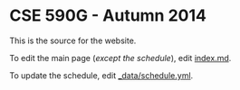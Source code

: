 # CSE 590G - Autumn 2014
This is the source for the website.

To edit the main page (*except the schedule*), edit [index.md](index.md).

To update the schedule, edit [_data/schedule.yml](_data/schedule.yml).

